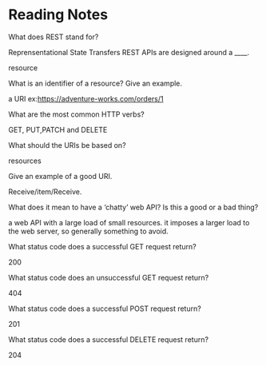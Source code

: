 # Reading Notes
What does REST stand for?

Reprensentational State Transfers
REST APIs are designed around a ____.

resource

What is an identifier of a resource? Give an example.

a URI ex:https://adventure-works.com/orders/1

What are the most common HTTP verbs?

GET, PUT,PATCH and DELETE

What should the URIs be based on?

resources

Give an example of a good URI.

Receive/item/Receive.

What does it mean to have a ‘chatty’ web API? Is this a good or a bad thing?

a web API with a large load of small resources. it imposes a larger load to the web server, so generally something to avoid.

What status code does a successful GET request return?

200

What status code does an unsuccessful GET request return?

404

What status code does a successful POST request return?

201

What status code does a successful DELETE request return?

204
